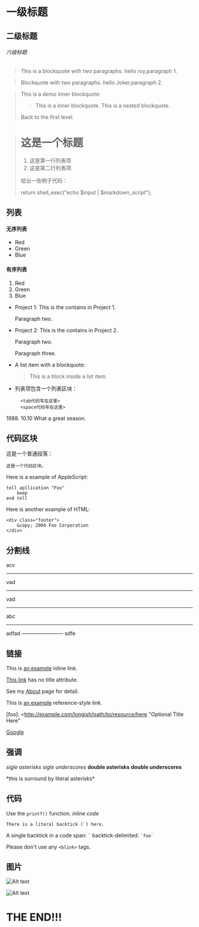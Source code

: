 # 一级标题
## 二级标题
###### 六级标题

> This is a blockquote with two paragraphs.
> hello roy,paragraph 1.

> Blockquote with two paragraphs.
> hello Joker,paragraph 2.

> This is a demo inner blockquote:
>
> > This is a inner blockquote.
> > This is a nested blockquote.
>
> Back to the first level.

> # 这是一个标题
>
> 1. 这是第一行列表项
> 2. 这是第二行列表项
>
> 给出一些例子代码：
> 
> 	return shell_exec("echo $input | $markdown_script");
>

## 列表

#### 无序列表

* Red
* Green
* Blue

#### 有序列表

1. Red
2. Green
3. Blue

* Project 1:
  This is the contains in Project 1.

  Paragraph two.

* Project 2:
  This is the contains in Project 2.

  Paragraph two.

  Paragraph three.

* A list item with a blockquote:

  > This is a block
  > inside a list item.

* 列表项包含一个列表区块：

		<tab代码写在这里>
        <space代码写在这里>

1988\. 10.10 What a great season.

## 代码区块

这是一个普通段落：

	这是一个代码区块。

Here is a example of AppleScript:

	tell apllication "Foo"
		beep
	end tell

Here is another example of HTML:

	<div class="footer">
		&copy; 2004 Foo Corporation
	</div>

## 分割线
acv
* * *
vad
***********
vad
*********
abc
- - -
adfad
————————
sdfe
## 链接

This is [an example](http://example.com/"Title") inline link.

[This link](http://example.net/) has no title attribute.

See my [About](/about/) page for detail.

This is [an example][id] reference-style link.

[id]: http://example.com/ "Optional Title Here"

[foo]: <http://example.com/longish/path/to/resource/here
	"Optional Title Here"

[Google][]

[Google]: http://google.com

## 强调

*sigle asterisks*
_sigle underscores_
**double asterisks**
__double underscores__

\*this is surround by literal asterisks\*

## 代码

Use the `printf()` function. *inline code*

``There is a literal backtick (`) here.``

A single backtick in a code span: `` ` ``
backtick-delimited: `` `foo` ``

Please don't use any `<blink>` tags.

## 图片

![Alt text](/path/to/img.jpg "Optional title")

![Alt text][id]

[id]: url/to/image "Option title attribute"

# THE END!!!
